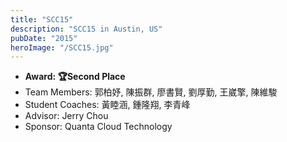 ```yaml
---
title: "SCC15"
description: "SCC15 in Austin, US"
pubDate: "2015"
heroImage: "/SCC15.jpg"
---
```


- **Award: 🏆Second Place**
- Team Members: 郭柏妤, 陳振群, 廖書賢, 劉厚勤, 王崴擎, 陳維駿
- Student Coaches: 黃睦涵, 鍾隆翔, 李青峰
- Advisor: Jerry Chou
- Sponsor: Quanta Cloud Technology